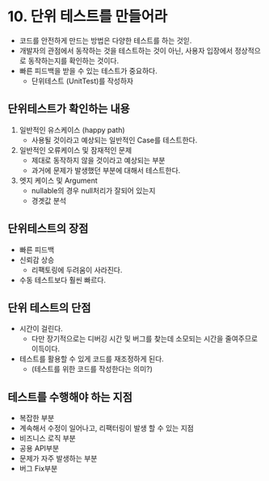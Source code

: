 # 10. 단위 테스트를 만들어라
- 코드를 안전하게 만드는 방법은 다양한 테스트를 하는 것읻.
- 개발자의 관점에서 동작하는 것을 테스트하는 것이 아닌, 사용자 입장에서 정상적으로 동작하는지를 확인하는 것이다.
- 빠른 피드백을 받을 수 있는 테스트가 중요하다.
    - 단위테스트 (UnitTest)를 작성하자

## 단위테스트가 확인하는 내용
1. 일반적인 유스케이스 (happy path)
    - 사용될 것이라고 예상되는 일반적인 Case를 테스트한다.
2. 일반적인 오류케이스 및 잠재적인 문제
    - 제대로 동작하지 않을 것이라고 예상되는 부분
    - 과거에 문제가 발생했던 부분에 대해서 테스트한다.
3. 엣지 케이스 및 Argument
    - nullable의 경우 null처리가 잘되어 있는지
    - 경곗값 분석


## 단위테스트의 장점

- 빠른 피드백
- 신뢰감 상승
    - 리팩토링에 두려움이 사라진다.
- 수동 테스트보다 훨씬 빠르다.

## 단위 테스트의 단점

- 시간이 걸린다.
    - 다만 장기적으로는 디버깅 시간 및 버그를 찾는데 소모되는 시간을 줄여주므로 이득이다.
- 테스트를 활용할 수 있게 코드를 재조정하게 된다.
    - (테스트를 위한 코드를 작성한다는 의미?)

## 테스트를 수행해야 하는 지점

- 복잡한 부분
- 계속해서 수정이 일어나고, 리팩터링이 발생 할 수 있는 지점
- 비즈니스 로직 부분
- 공용 API부분
- 문제가 자주 발생하는 부분
- 버그 Fix부분